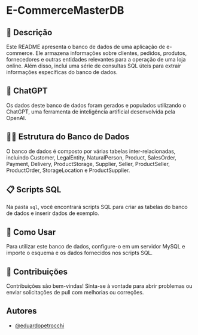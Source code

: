 # E-CommerceMasterDB

## 📒 Descrição
Este README apresenta o banco de dados de uma aplicação de e-commerce. Ele armazena informações sobre clientes, pedidos, produtos, fornecedores e outras entidades relevantes para a operação de uma loja online. Além disso, inclui uma série de consultas SQL úteis para extrair informações específicas do banco de dados.

## 🤖 ChatGPT
Os dados deste banco de dados foram gerados e populados utilizando o ChatGPT, uma ferramenta de inteligência artificial desenvolvida pela OpenAI.

## 🧑‍💻 Estrutura do Banco de Dados
O banco de dados é composto por várias tabelas inter-relacionadas, incluindo Customer, LegalEntity, NaturalPerson, Product, SalesOrder, Payment, Delivery, ProductStorage, Supplier, Seller, ProductSeller, ProductOrder, StorageLocation e ProductSupplier.

## 📋 Scripts SQL
Na pasta `sql`, você encontrará scripts SQL para criar as tabelas do banco de dados e inserir dados de exemplo.

## 🔧 Como Usar
Para utilizar este banco de dados, configure-o em um servidor MySQL e importe o esquema e os dados fornecidos nos scripts SQL.

## 📝 Contribuições
Contribuições são bem-vindas! Sinta-se à vontade para abrir problemas ou enviar solicitações de pull com melhorias ou correções.

## Autores

- [@eduardopetrocchi](https://www.github.com/eduardopetrocchi)

